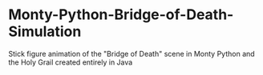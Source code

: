# Monty-Python-Bridge-of-Death-Simulation
Stick figure animation of the "Bridge of Death" scene in Monty Python and the Holy Grail created entirely in Java
